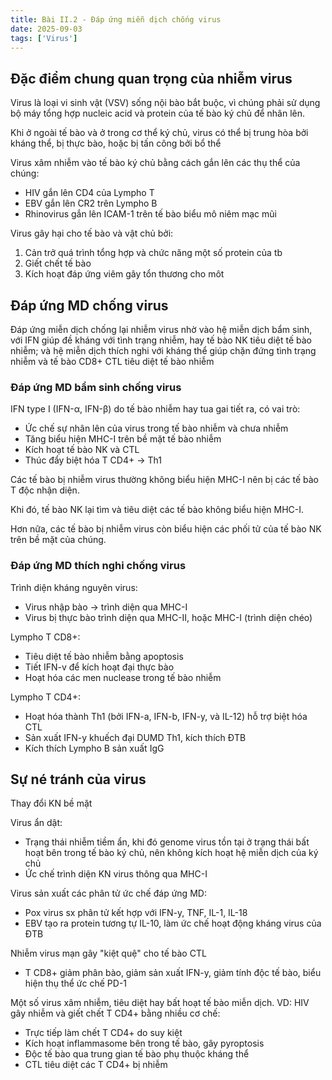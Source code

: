 ```yaml
---
title: Bài II.2 - Đáp ứng miễn dịch chống virus
date: 2025-09-03
tags: ['Virus']
---
```


## Đặc điểm chung quan trọng của nhiễm virus

Virus là loại vi sinh vật (VSV) sống nội bào bắt buộc, vì chúng phải sử dụng bộ máy tổng hợp nucleic acid và protein của tế bào ký chủ để nhân lên.

Khi ở ngoài tế bào và ở trong cơ thể ký chủ, virus có thể bị trung hòa bởi kháng thể, bị thực bào, hoặc bị tấn công bởi bổ thể

Virus xâm nhiễm vào tế bào ký chủ bằng cách gắn lên các thụ thể của chúng:
- HIV gắn lên CD4 của Lympho T
- EBV gắn lên CR2 trên Lympho B
- Rhinovirus gắn lên ICAM-1 trên tế bào biểu mô niêm mạc mũi

Virus gây hại cho tế bào và vật chủ bởi:
1. Cản trở quá trình tổng hợp và chức năng một số protein của tb
2. Giết chết tế bào
3. Kích hoạt đáp ứng viêm gây tổn thương cho môt

## Đáp ứng MD chống virus

Đáp ứng miễn dịch chống lại nhiễm virus nhờ vào hệ miễn dịch bẩm sinh, với IFN giúp đề kháng với tình trạng nhiễm, hay tế bào NK tiêu diệt tế bào nhiễm; và hệ miễn dịch thích nghi với kháng thể giúp chặn đứng tình trạng nhiễm và tế bào CD8+ CTL tiêu diệt tế bào nhiễm

### Đáp ứng MD bẩm sinh chống virus

IFN type I (IFN-α, IFN-β) do tế bào nhiễm hay tua gai tiết ra, có vai trò:
- Ức chế sự nhân lên của virus trong tế bào nhiễm và chưa nhiễm
- Tăng biểu hiện MHC-I trên bề mặt tế bào nhiễm
- Kích hoạt tế bào NK và CTL
- Thúc đẩy biệt hóa T CD4+ → Th1

Các tế bào bị nhiễm virus thường
không biểu hiện MHC-I nên bị các tế bào T độc nhận diện.

Khi đó, tế bào NK lại tìm và tiêu diệt
các tế bào không biểu hiện MHC-I.

Hơn nữa, các tế bào bị nhiễm virus còn biểu hiện các phối tử của tế bào NK trên bề mặt của chúng.

### Đáp ứng MD thích nghi chống virus

Trình diện kháng nguyên virus:

- Virus nhập bào → trình diện qua MHC-I
- Virus bị thực bào trình diện qua MHC-II, hoặc MHC-I (trình diện chéo)

Lympho T CD8+:
- Tiêu diệt tế bào nhiễm bằng apoptosis
- Tiết IFN-v để kích hoạt đại thực bào
- Hoạt hóa các men nuclease trong tế bào nhiễm

Lympho T CD4+:
- Hoạt hóa thành Th1 (bởi IFN-a, IFN-b, IFN-y, và IL-12) hỗ trợ biệt hóa CTL
- Sản xuất IFN-y khuếch đại DUMD Th1, kích thích ĐTB
- Kích thích Lympho B sản xuất IgG

## Sự né tránh của virus

Thay đổi KN bề mặt

Virus ẩn dật:

- Trạng thái nhiễm tiềm ẩn, khi đó genome virus tồn tại ở trạng thái bất hoạt bên trong tế bào ký chủ, nên không kích hoạt hệ miễn dịch của ký chủ
- Ức chế trình diện KN virus thông qua MHC-I

Virus sản xuất các phân tử ức chế đáp ứng MD:

- Pox virus sx phân tử kết hợp với IFN-y, TNF, IL-1, IL-18
- EBV tạo ra protein tương tự IL-10, làm ức chế hoạt động kháng virus của ĐTB

Nhiễm virus mạn gây "kiệt quệ" cho tế bào CTL
- T CD8+ giảm phân bào, giảm sản xuất IFN-y, giảm tính độc tế bào, biểu hiện thụ thể ức chế PD-1

Một số virus xâm nhiễm, tiêu diệt hay bất hoạt tế bào miễn dịch. VD: HIV gây nhiễm và giết chết T CD4+ bằng nhiều cơ chế:
- Trực tiếp làm chết T CD4+ do suy kiệt
- Kích hoạt inflammasome bên trong tế bào, gây pyroptosis
- Độc tế bào qua trung gian tế bào phụ thuộc kháng thể
- CTL tiêu diệt các T CD4+ bị nhiễm